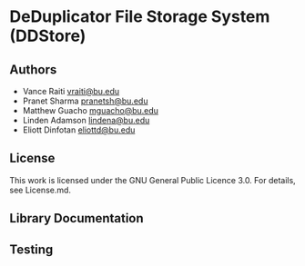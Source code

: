 # DeDuplicator File Storage System (DDStore) #

## Authors
- Vance Raiti vraiti@bu.edu
- Pranet Sharma pranetsh@bu.edu
- Matthew Guacho mguacho@bu.edu
- Linden Adamson lindena@bu.edu
- Eliott Dinfotan eliottd@bu.edu

## License
This work is licensed under the GNU General Public Licence 3.0. For details, see License.md.

## Library Documentation

## Testing

